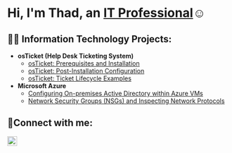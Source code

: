 
<h1>Hi, I'm Thad, an <a href="https://linkedin.com/in/Thad">IT Professional</a>☺</h1>

<h2>👨‍💻 Information Technology Projects:</h2>

- <b>osTicket (Help Desk Ticketing System)</b>
  - [osTicket: Prerequisites and Installation](https://github.com/Tcoursecareers23/osticket-prereqs)
  - [osTicket: Post-Installation Configuration](https://github.com/Tcoursecareers23/post-install-config)
  - [osTicket: Ticket Lifecycle Examples](https://github.com/Tcoursecareers23/ticket-lifecycle)
- <b>Microsoft Azure</b>
  - [Configuring On-premises Active Directory within Azure VMs](https://github.com/Tcoursecareers23/configure-ad)
  - [Network Security Groups (NSGs) and Inspecting Network Protocols](https://github.com/Tcoursecareers23/azure-network-protocols)

<h2>🤳Connect with me:</h2>


[<img align="left" alt="Thaddeus | LinkedIn" width="22px" src="https://cdn.jsdelivr.net/npm/simple-icons@v3/icons/linkedin.svg" />][linkedin]


[linkedin]: https://linkedin.com/in/Thad
